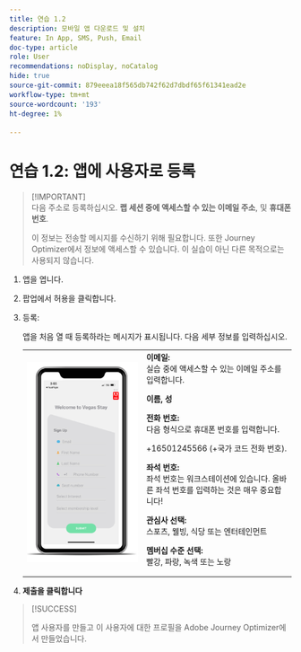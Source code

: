 ```yaml
---
title: 연습 1.2
description: 모바일 앱 다운로드 및 설치
feature: In App, SMS, Push, Email
doc-type: article
role: User
recommendations: noDisplay, noCatalog
hide: true
source-git-commit: 879eeea18f565db742f62d7dbdf65f61341ead2e
workflow-type: tm+mt
source-wordcount: '193'
ht-degree: 1%

---
```



# 연습 1.2: 앱에 사용자로 등록

>[!IMPORTANT]\
>다음 주소로 등록하십시오. **랩 세션 중에 액세스할 수 있는 이메일 주소**, 및 **휴대폰 번호**.
>
> 이 정보는 전송할 메시지를 수신하기 위해 필요합니다. 또한 Journey Optimizer에서 정보에 액세스할 수 있습니다. 이 실습이 아닌 다른 목적으로는 사용되지 않습니다.

1. 앱을 엽니다.
1. 팝업에서 허용을 클릭합니다.
1. 등록:

   앱을 처음 열 때 등록하라는 메시지가 표시됩니다. 다음 세부 정보를 입력하십시오.

   <table>
    <tr>
    <td>
    <div>
    <img alt="앱 등록" src="../assets/1-2.png"/> 
    </div>
    </td>
    <td>
    <strong>이메일: </strong><br>실습 중에 액세스할 수 있는 이메일 주소를 입력합니다.
    </p><p>
    <strong>이름, 성 </strong>
    </p><p>
    <strong>전화 번호: </strong> <br>다음 형식으로 휴대폰 번호를 입력합니다. 
    <p>+16501245566 (+국가 코드 전화 번호).
    </p><p>
    <strong>좌석 번호: </strong><br>좌석 번호는 워크스테이션에 있습니다. 올바른 좌석 번호를 입력하는 것은 매우 중요합니다!
    </p><p>
    <strong>관심사 선택: </strong></br>스포츠, 웰빙, 식당 또는 엔터테인먼트
    </p><p>
    <strong>멤버십 수준 선택: </strong></br>빨강, 파랑, 녹색 또는 노랑</p>
    </td>
    </tr>
    </table>

1. **제출을 클릭합니다**

>[!SUCCESS]
>
>앱 사용자를 만들고 이 사용자에 대한 프로필을 Adobe Journey Optimizer에서 만들었습니다.
